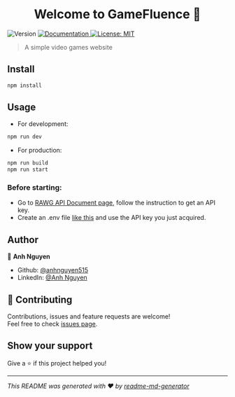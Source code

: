 <h1 align="center">Welcome to GameFluence 👋</h1>
<p>
  <img alt="Version" src="https://img.shields.io/badge/version-1.0.0-blue.svg?cacheSeconds=2592000" />
  <a href="https://github.com/anhnguyen515/game-fluence-2.0#readme" target="_blank">
    <img alt="Documentation" src="https://img.shields.io/badge/documentation-yes-brightgreen.svg" />
  </a>
  <a href="https://github.com/anhnguyen515/game-fluence-2.0/blob/main/LICENSE" target="_blank">
    <img alt="License: MIT" src="https://img.shields.io/badge/License-MIT-yellow.svg" />
  </a>
</p>

> A simple video games website

## Install

```sh
npm install
```

## Usage

- For development:

```sh
npm run dev
```

- For production:

```sh
npm run build
npm run start
```

### Before starting:

- Go to [RAWG API Document page](https://rawg.io/apidocs), follow the instruction to get an API key.
- Create an .env file [like this](https://github.com/anhnguyen515/game-fluence-2.0/blob/main/.env.sample) and use the API key you just acquired.

## Author

👤 **Anh Nguyen**

- Github: [@anhnguyen515](https://github.com/anhnguyen515)
- LinkedIn: [@Anh Nguyen](https://linkedin.com/in/ndtatuananh)

## 🤝 Contributing

Contributions, issues and feature requests are welcome!<br />Feel free to check [issues page](https://github.com/anhnguyen515/game-fluence-2.0/issues).

## Show your support

Give a ⭐️ if this project helped you!

---

_This README was generated with ❤️ by [readme-md-generator](https://github.com/kefranabg/readme-md-generator)_
